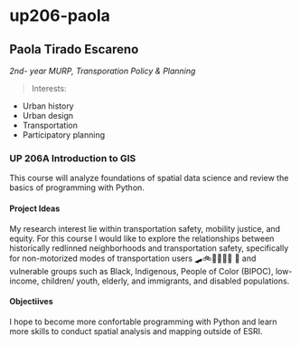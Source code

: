 # up206-paola
## Paola Tirado Escareno 
*2nd- year MURP, Transporation Policy & Planning*
> Interests: 
- Urban history
- Urban design
- Transportation
- Participatory planning

### UP 206A Introduction to GIS
This course will analyze foundations of spatial data science and review the basics of programming with Python. 
#### Project Ideas
My research interest lie within transportation safety, mobility justice, and equity. For this course I would like to explore the relationships between historically redlinned neighborhoods and transportation safety, specifically for non-motorized modes of transportation users :skateboard::bike::man_with_probing_cane::woman_in_manual_wheelchair:	:walking: and vulnerable groups such as Black, Indigenous, People of Color (BIPOC), low-income, children/ youth, elderly, and immigrants, and disabled populations. 
#### Objectiives
I hope to become more confortable programming with Python and learn more skills to conduct spatial analysis and mapping outside of ESRI. 
